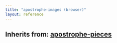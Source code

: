 ```yaml
---
title: "apostrophe-images (browser)"
layout: reference
---
```

## Inherits from: [apostrophe-pieces](../apostrophe-pieces/browser-apostrophe-pieces.html)

